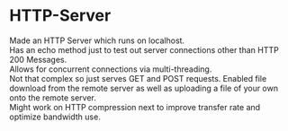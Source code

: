 # HTTP-Server
Made an HTTP Server which runs on localhost. <br>
Has an echo method just to test out server connections other than HTTP 200 Messages.<br>
Allows for concurrent connections via multi-threading.<br>
Not that complex so just serves GET and POST requests. Enabled file download from the remote server as well as uploading a file of your own onto the remote server. <br>
Might work on HTTP compression next to improve transfer rate and optimize bandwidth use.<br>
